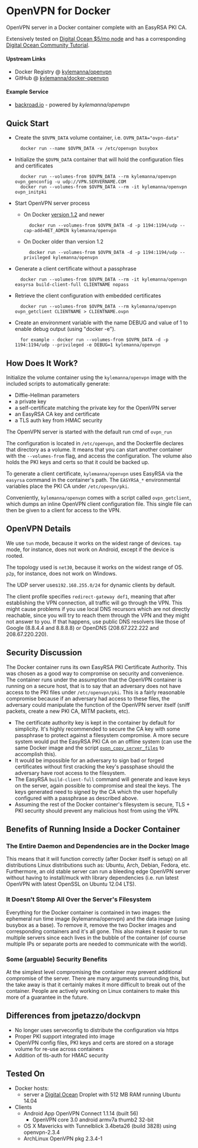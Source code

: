 # OpenVPN for Docker

OpenVPN server in a Docker container complete with an EasyRSA PKI CA.

Extensively tested on [Digital Ocean $5/mo node](http://bit.ly/1C7cKr3) and has
a corresponding [Digital Ocean Community Tutorial](http://bit.ly/1AGUZkq).

#### Upstream Links

* Docker Registry @ [kylemanna/openvpn](https://registry.hub.docker.com/u/kylemanna/openvpn)
* GitHub @ [kylemanna/docker-openvpn](https://github.com/kylemanna/docker-openvpn)

#### Example Service

* [backroad.io](http://beta.backroad.io?utm_source=kylemanna/openvpn&utm_medium=readme&utm_campaign=20150621) - powered by *kylemanna/openvpn*

## Quick Start

* Create the `$OVPN_DATA` volume container, i.e. `OVPN_DATA="ovpn-data"`

        docker run --name $OVPN_DATA -v /etc/openvpn busybox

* Initialize the `$OVPN_DATA` container that will hold the configuration files and certificates

        docker run --volumes-from $OVPN_DATA --rm kylemanna/openvpn ovpn_genconfig -u udp://VPN.SERVERNAME.COM
        docker run --volumes-from $OVPN_DATA --rm -it kylemanna/openvpn ovpn_initpki

* Start OpenVPN server process

    - On Docker [version 1.2](http://blog.docker.com/2014/08/announcing-docker-1-2-0/) and newer

            docker run --volumes-from $OVPN_DATA -d -p 1194:1194/udp --cap-add=NET_ADMIN kylemanna/openvpn

    - On Docker older than version 1.2

            docker run --volumes-from $OVPN_DATA -d -p 1194:1194/udp --privileged kylemanna/openvpn

* Generate a client certificate without a passphrase

        docker run --volumes-from $OVPN_DATA --rm -it kylemanna/openvpn easyrsa build-client-full CLIENTNAME nopass

* Retrieve the client configuration with embedded certificates

        docker run --volumes-from $OVPN_DATA --rm kylemanna/openvpn ovpn_getclient CLIENTNAME > CLIENTNAME.ovpn

* Create an environment variable with the name DEBUG and value of 1 to enable debug output (using "docker -e").

        for example - docker run --volumes-from $OVPN_DATA -d -p 1194:1194/udp --privileged -e DEBUG=1 kylemanna/openvpn

## How Does It Work?

Initialize the volume container using the `kylemanna/openvpn` image with the
included scripts to automatically generate:

- Diffie-Hellman parameters
- a private key
- a self-certificate matching the private key for the OpenVPN server
- an EasyRSA CA key and certificate
- a TLS auth key from HMAC security

The OpenVPN server is started with the default run cmd of `ovpn_run`

The configuration is located in `/etc/openvpn`, and the Dockerfile
declares that directory as a volume. It means that you can start another
container with the `--volumes-from` flag, and access the configuration.
The volume also holds the PKI keys and certs so that it could be backed up.

To generate a client certificate, `kylemanna/openvpn` uses EasyRSA via the
`easyrsa` command in the container's path.  The `EASYRSA_*` environmental
variables place the PKI CA under `/etc/opevpn/pki`.

Conveniently, `kylemanna/openvpn` comes with a script called `ovpn_getclient`,
which dumps an inline OpenVPN client configuration file.  This single file can
then be given to a client for access to the VPN.


## OpenVPN Details

We use `tun` mode, because it works on the widest range of devices.
`tap` mode, for instance, does not work on Android, except if the device
is rooted.

The topology used is `net30`, because it works on the widest range of OS.
`p2p`, for instance, does not work on Windows.

The UDP server uses`192.168.255.0/24` for dynamic clients by default.

The client profile specifies `redirect-gateway def1`, meaning that after
establishing the VPN connection, all traffic will go through the VPN.
This might cause problems if you use local DNS recursors which are not
directly reachable, since you will try to reach them through the VPN
and they might not answer to you. If that happens, use public DNS
resolvers like those of Google (8.8.4.4 and 8.8.8.8) or OpenDNS
(208.67.222.222 and 208.67.220.220).


## Security Discussion

The Docker container runs its own EasyRSA PKI Certificate Authority.  This was
chosen as a good way to compromise on security and convenience.  The container
runs under the assumption that the OpenVPN container is running on a secure
host, that is to say that an adversary does not have access to the PKI files
under `/etc/openvpn/pki`.  This is a fairly reasonable compromise because if an
adversary had access to these files, the adversary could manipulate the
function of the OpenVPN server itself (sniff packets, create a new PKI CA, MITM
packets, etc).

* The certificate authority key is kept in the container by default for
  simplicity.  It's highly recommended to secure the CA key with some
  passphrase to protect against a filesystem compromise.  A more secure system
  would put the EasyRSA PKI CA on an offline system (can use the same Docker
  image and the script [`ovpn_copy_server_files`](/docs/clients.md) to accomplish this).
* It would be impossible for an adversary to sign bad or forged certificates
  without first cracking the key's passphase should the adversary have root
  access to the filesystem.
* The EasyRSA `build-client-full` command will generate and leave keys on the
  server, again possible to compromise and steal the keys.  The keys generated
  need to signed by the CA which the user hopefully configured with a passphrase
  as described above.
* Assuming the rest of the Docker container's filesystem is secure, TLS + PKI
  security should prevent any malicious host from using the VPN.


## Benefits of Running Inside a Docker Container

### The Entire Daemon and Dependencies are in the Docker Image

This means that it will function correctly (after Docker itself is setup) on
all distributions Linux distributions such as: Ubuntu, Arch, Debian, Fedora,
etc.  Furthermore, an old stable server can run a bleeding edge OpenVPN server
without having to install/muck with library dependencies (i.e. run latest
OpenVPN with latest OpenSSL on Ubuntu 12.04 LTS).

### It Doesn't Stomp All Over the Server's Filesystem

Everything for the Docker container is contained in two images: the ephemeral
run time image (kylemanna/openvpn) and the data image (using busybox as a
base).  To remove it, remove the two Docker images and corresponding containers
and it's all gone.  This also makes it easier to run multiple servers since
each lives in the bubble of the container (of course multiple IPs or separate
ports are needed to communicate with the world).

### Some (arguable) Security Benefits

At the simplest level compromising the container may prevent additional
compromise of the server.  There are many arguments surrounding this, but the
take away is that it certainly makes it more difficult to break out of the
container.  People are actively working on Linux containers to make this more
of a guarantee in the future.

## Differences from jpetazzo/dockvpn

* No longer uses serveconfig to distribute the configuration via https
* Proper PKI support integrated into image
* OpenVPN config files, PKI keys and certs are stored on a storage
  volume for re-use across containers
* Addition of tls-auth for HMAC security

## Tested On

* Docker hosts:
  * server a [Digital Ocean](https://www.digitalocean.com/?refcode=d19f7fe88c94) Droplet with 512 MB RAM running Ubuntu 14.04
* Clients
  * Android App OpenVPN Connect 1.1.14 (built 56)
     * OpenVPN core 3.0 android armv7a thumb2 32-bit
  * OS X Mavericks with Tunnelblick 3.4beta26 (build 3828) using openvpn-2.3.4
  * ArchLinux OpenVPN pkg 2.3.4-1
